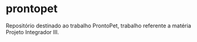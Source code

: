 # prontopet
Repositório destinado ao trabalho ProntoPet, trabalho referente a matéria Projeto Integrador III.
